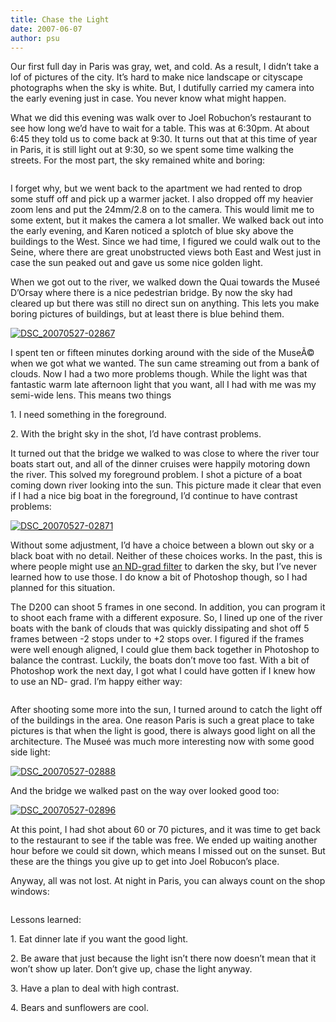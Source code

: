 ```yaml
---
title: Chase the Light
date: 2007-06-07
author: psu
---
```


<p>Our first full day in Paris was gray, wet, and cold. As a result, I didn&rsquo;t
take a lof of pictures of the city. It&rsquo;s hard to make nice landscape or
cityscape photographs when the sky is white. But, I dutifully carried my
camera into the early evening just in case. You never know what might happen.</p>

<p>What we did this evening was walk over to Joel Robuchon&rsquo;s restaurant to see
how long we&rsquo;d have to wait for a table. This was at 6:30pm. At about 6:45 they
told us to come back at 9:30. It turns out that at this time of year in Paris,
it is still light out at 9:30, so we spent some time walking the streets. For
the most part, the sky remained white and boring:</p>

<p><a href="http://flickr.com/photos/79904144@N00/535354361/"><img src="http://farm2.static.flickr.com/1401/535354361_1b69583886_m.jpg" alt="" /></a></p>

<p>I forget why, but we went back to the apartment we had rented to drop some
stuff off and pick up a warmer jacket. I also dropped off my heavier zoom lens
and put the 24mm/2.8 on to the camera. This would limit me to some extent, but
it makes the camera a lot smaller. We walked back out into the early evening,
and Karen noticed a splotch of blue sky above the buildings to the West. Since
we had time, I figured we could walk out to the Seine, where there are great
unobstructed views both East and West just in case the sun peaked out and gave
us some nice golden light.</p>

<p>When we got out to the river, we walked down the Quai towards the Museé
D&rsquo;Orsay where there is a nice pedestrian bridge. By now the sky had cleared up
but there was still no direct sun on anything. This lets you make boring
pictures of buildings, but at least there is blue behind them.</p>

<p><a href="http://www.flickr.com/photos/79904144@N00/535351505/" title="Photo Sharing"><img src="http://farm2.static.flickr.com/1118/535351505_4bd509e04
e_m.jpg" alt="DSC_20070527-02867" /></a></p>

<p>I spent ten or fifteen minutes dorking around with the side of the MuseÃ© when
we got what we wanted. The sun came streaming out from a bank of clouds. Now I
had a two more problems though. While the light was that fantastic warm late
afternoon light that you want, all I had with me was my semi-wide lens. This
means two things</p>

<p>1. I need something in the foreground.</p>

<p>2. With the bright sky in the shot, I&rsquo;d have contrast problems.</p>

<p>It turned out that the bridge we walked to was close to where the river tour
boats start out, and all of the dinner cruises were happily motoring down the
river. This solved my foreground problem. I shot a picture of a boat coming
down river looking into the sun. This picture made it clear that even if I had
a nice big boat in the foreground, I&rsquo;d continue to have contrast problems:</p>

<p><a href="http://www.flickr.com/photos/79904144@N00/535351499/" title="Photo Sharing"><img src="http://farm2.static.flickr.com/1364/535351499_c33b5abf6
1_m.jpg" alt="DSC_20070527-02871" /></a></p>

<p>Without some adjustment, I&rsquo;d have a choice between a blown out sky or a black
boat with no detail. Neither of these choices works. In the past, this is
where people might use <a href="http://en.wikipedia.org/wiki/Graduated_neutral_density_filter">an ND-grad
filter</a> to
darken the sky, but I&rsquo;ve never learned how to use those. I do know a bit of
Photoshop though, so I had planned for this situation.</p>

<p>The D200 can shoot 5 frames in one second. In addition, you can program it to
shoot each frame with a different exposure. So, I lined up one of the river
boats with the bank of clouds that was quickly dissipating and shot off 5
frames between -2 stops under to +2 stops over. I figured if the frames were
well enough aligned, I could glue them back together in Photoshop to balance
the contrast. Luckily, the boats don&rsquo;t move too fast. With a bit of Photoshop
work the next day, I got what I could have gotten if I knew how to use an ND-
grad. I&rsquo;m happy either way:</p>

<p><a href="http://flickr.com/photos/79904144@N00/535351471/"><img src="http://farm2.static.flickr.com/1157/535351471_261a38d897.jpg?v=0" alt="" /></a></p>

<p>After shooting some more into the sun, I turned around to catch the light off
of the buildings in the area. One reason Paris is such a great place to take
pictures is that when the light is good, there is always good light on all the
architecture. The Museé was much more interesting now with some good side
light:</p>

<p><a href="http://www.flickr.com/photos/79904144@N00/535351455/" title="Photo Sharing"><img src="http://farm2.static.flickr.com/1392/535351455_59efb4ede
3_m.jpg" alt="DSC_20070527-02888" /></a></p>

<p>And the bridge we walked past on the way over looked good too:</p>

<p><a href="http://www.flickr.com/photos/79904144@N00/535351451/" title="Photo Sharing"><img src="http://farm2.static.flickr.com/1119/535351451_2ce5d5b2e
5_m.jpg" alt="DSC_20070527-02896" /></a></p>

<p>At this point, I had shot about 60 or 70 pictures, and it was time to get back
to the restaurant to see if the table was free. We ended up waiting another
hour before we could sit down, which means I missed out on the sunset. But
these are the things you give up to get into Joel Robucon&rsquo;s place.</p>

<p>Anyway, all was not lost. At night in Paris, you can always count on the shop
windows:</p>

<p><a href="http://flickr.com/photos/79904144@N00/535351445/"><img src="http://farm2.static.flickr.com/1124/535351445_d421985d02_m.jpg" alt="" /></a></p>

<p>Lessons learned:</p>

<p>1. Eat dinner late if you want the good light.</p>

<p>2. Be aware that just because the light isn&rsquo;t there now doesn&rsquo;t mean that it
won&rsquo;t show up later. Don&rsquo;t give up, chase the light anyway.</p>

<p>3. Have a plan to deal with high contrast.</p>

<p>4. Bears and sunflowers are cool.</p>


